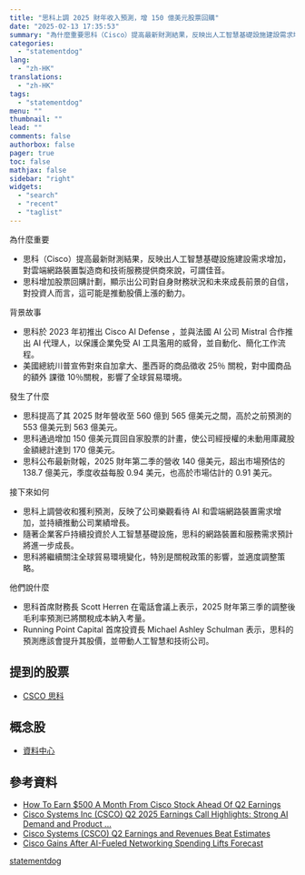 ```yaml
---
title: "思科上調 2025 財年收入預測，增 150 億美元股票回購"
date: "2025-02-13 17:35:53"
summary: "為什麼重要思科（Cisco）提高最新財測結果，反映出人工智慧基礎設施建設需求增加，對雲端網..."
categories:
  - "statementdog"
lang:
  - "zh-HK"
translations:
  - "zh-HK"
tags:
  - "statementdog"
menu: ""
thumbnail: ""
lead: ""
comments: false
authorbox: false
pager: true
toc: false
mathjax: false
sidebar: "right"
widgets:
  - "search"
  - "recent"
  - "taglist"
---
```


為什麼重要

* 思科（Cisco）提高最新財測結果，反映出人工智慧基礎設施建設需求增加，對雲端網路裝置製造商和技術服務提供商來說，可謂佳音。
* 思科增加股票回購計劃，顯示出公司對自身財務狀況和未來成長前景的自信，對投資人而言，這可能是推動股價上漲的動力。

背景故事

* 思科於 2023 年初推出 Cisco AI Defense ，並與法國 AI 公司 Mistral 合作推出 AI 代理人，以保護企業免受 AI 工具濫用的威脅，並自動化、簡化工作流程。
* 美國總統川普宣佈對來自加拿大、墨西哥的商品徵收 25％ 關稅，對中國商品的額外 課徵 10％關稅，影響了全球貿易環境。

發生了什麼

* 思科提高了其 2025 財年營收至 560 億到 565 億美元之間，高於之前預測的 553 億美元到 563 億美元。
* 思科通過增加 150 億美元買回自家股票的計畫，使公司經授權的未動用庫藏股金額總計達到 170 億美元。
* 思科公布最新財報，2025 財年第二季的營收 140 億美元，超出市場預估的 138.7 億美元，季度收益每股 0.94 美元，也高於市場估計的 0.91 美元。

接下來如何

* 思科上調營收和獲利預測，反映了公司樂觀看待 AI 和雲端網路裝置需求增加，並持續推動公司業績增長。
* 隨著企業客戶持續投資於人工智慧基礎設施，思科的網路裝置和服務需求預計將進一步成長。
* 思科將繼續關注全球貿易環境變化，特別是關稅政策的影響，並適度調整策略。

他們說什麼

* 思科首席財務長 Scott Herren 在電話會議上表示，2025 財年第三季的調整後毛利率預測已將關稅成本納入考量。
* Running Point Capital 首席投資長 Michael Ashley Schulman 表示，思科的預測應該會提升其股價，並帶動人工智慧和技術公司。

提到的股票
-----

* [CSCO 思科](/analysis/CSCO)

概念股
---

* [資料中心](/tags/1188)

參考資料
----

* [How To Earn $500 A Month From Cisco Stock Ahead Of Q2 Earnings](https://finance.yahoo.com/news/earn-500-month-cisco-stock-131908066.html?.tsrc=rss)
* [Cisco Systems Inc (CSCO) Q2 2025 Earnings Call Highlights: Strong AI Demand and Product ...](https://finance.yahoo.com/news/cisco-systems-inc-csco-q2-071635070.html?.tsrc=rss)
* [Cisco Systems (CSCO) Q2 Earnings and Revenues Beat Estimates](https://finance.yahoo.com/news/cisco-systems-csco-q2-earnings-222005410.html?.tsrc=rss)
* [Cisco Gains After AI-Fueled Networking Spending Lifts Forecast](https://finance.yahoo.com/news/cisco-gives-solid-forecast-lifted-211441248.html?.tsrc=rss)

[statementdog](https://statementdog.com/news/12425)
